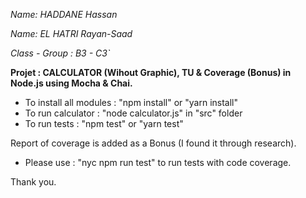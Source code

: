 

_Name: HADDANE Hassan_

_Name: EL HATRI Rayan-Saad_

_Class - Group : B3 - C3`_



**Projet : CALCULATOR (Wihout Graphic), TU & Coverage (Bonus) in Node.js using Mocha & Chai.**

* To install all modules : "npm install" or "yarn install"
* To run calculator : "node calculator.js" in "src" folder
* To run tests : "npm test" or "yarn test"

Report of coverage is added as a Bonus (I found it through research).

* Please use : "nyc npm run test" to run tests with code coverage.

Thank you.





